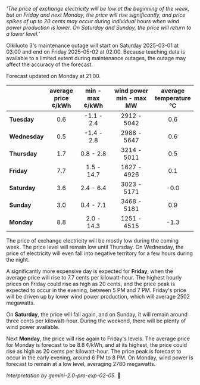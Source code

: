 *'The price of exchange electricity will be low at the beginning of the week, but on Friday and next Monday, the price will rise significantly, and price spikes of up to 20 cents may occur during individual hours when wind power production is lower. On Saturday and Sunday, the price will return to a lower level.'*

Olkiluoto 3's maintenance outage will start on Saturday 2025-03-01 at 03:00 and end on Friday 2025-05-02 at 02:00. Because teaching data is available to a limited extent during maintenance outages, the outage may affect the accuracy of the forecast.

Forecast updated on Monday at 21:00.

|    | average<br>price<br>¢/kWh | min - max<br>¢/kWh | wind power<br>min - max<br>MW | average<br>temperature<br>°C |
|:---|:---:|:---:|:---:|:---:|
| **Tuesday**     | 0.6                    | -1.1 - 2.4          | 2912 - 5042              | 0.6                       |
| **Wednesday**  | 0.5                    | -1.4 - 2.8          | 2988 - 5647              | 0.6                       |
| **Thursday**     | 1.7                    | 0.8 - 2.8          | 3214 - 5011              | 0.5                       |
| **Friday**    | 7.7                    | 1.5 - 14.7         | 1627 - 4926              | 0.1                       |
| **Saturday**    | 3.6                    | 2.4 - 6.4          | 3023 - 5171              | -0.0                       |
| **Sunday**   | 3.0                    | 0.4 - 7.1          | 3468 - 5181              | 0.9                       |
| **Monday**   | 8.8                    | 2.0 - 14.3         | 1251 - 4515              | -1.3                       |

The price of exchange electricity will be mostly low during the coming week. The price level will remain low until Thursday. On Wednesday, the price of electricity will even fall into negative territory for a few hours during the night.

A significantly more expensive day is expected for **Friday**, when the average price will rise to 7.7 cents per kilowatt-hour. The highest hourly prices on Friday could rise as high as 20 cents, and the price peak is expected to occur in the evening, between 5 PM and 7 PM. Friday's price will be driven up by lower wind power production, which will average 2502 megawatts.

On **Saturday**, the price will fall again, and on Sunday, it will remain around three cents per kilowatt-hour. During the weekend, there will be plenty of wind power available.

Next **Monday**, the price will rise again to Friday's levels. The average price for Monday is forecast to be 8.8 ¢/kWh, and at its highest, the price could rise as high as 20 cents per kilowatt-hour. The price peak is forecast to occur in the early evening, around 6 PM to 8 PM. On Monday, wind power is forecast to remain at a low level, averaging 2780 megawatts.

*Interpretation by gemini-2.0-pro-exp-02-05.* 🍃

